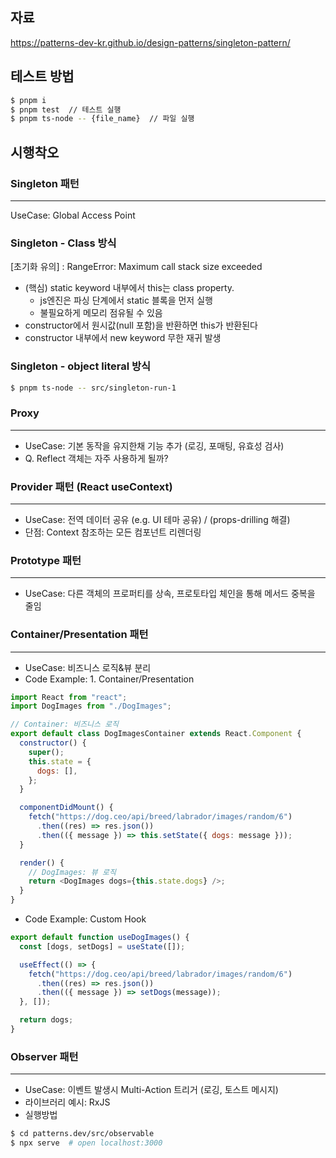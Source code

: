 ## 자료

https://patterns-dev-kr.github.io/design-patterns/singleton-pattern/

## 테스트 방법

```bash
$ pnpm i
$ pnpm test  // 테스트 실행
$ pnpm ts-node -- {file_name}  // 파일 실행
```

## 시행착오

### Singleton 패턴

---

UseCase: Global Access Point

### Singleton - Class 방식

[초기화 유의] : RangeError: Maximum call stack size exceeded

- (핵심) static keyword 내부에서 this는 class property.
  - js엔진은 파싱 단계에서 static 블록을 먼저 실행
  - 불필요하게 메모리 점유될 수 있음
- constructor에서 원시값(null 포함)을 반환하면 this가 반환된다
- constructor 내부에서 new keyword 무한 재귀 발생

### Singleton - object literal 방식

```bash
$ pnpm ts-node -- src/singleton-run-1
```

### Proxy

---

- UseCase: 기본 동작을 유지한채 기능 추가 (로깅, 포매팅, 유효성 검사)
- Q. Reflect 객체는 자주 사용하게 될까?

### Provider 패턴 (React useContext)

---

- UseCase: 전역 데이터 공유 (e.g. UI 테마 공유) / (props-drilling 해결)
- 단점: Context 참조하는 모든 컴포넌트 리렌더링

### Prototype 패턴

---

- UseCase: 다른 객체의 프로퍼티를 상속, 프로토타입 체인을 통해 메서드 중복을 줄임

### Container/Presentation 패턴

---

- UseCase: 비즈니스 로직&뷰 분리
- Code Example: 1. Container/Presentation

```js
import React from "react";
import DogImages from "./DogImages";

// Container: 비즈니스 로직
export default class DogImagesContainer extends React.Component {
  constructor() {
    super();
    this.state = {
      dogs: [],
    };
  }

  componentDidMount() {
    fetch("https://dog.ceo/api/breed/labrador/images/random/6")
      .then((res) => res.json())
      .then(({ message }) => this.setState({ dogs: message }));
  }

  render() {
    // DogImages: 뷰 로직
    return <DogImages dogs={this.state.dogs} />;
  }
}
```

- Code Example: Custom Hook

```js
export default function useDogImages() {
  const [dogs, setDogs] = useState([]);

  useEffect(() => {
    fetch("https://dog.ceo/api/breed/labrador/images/random/6")
      .then((res) => res.json())
      .then(({ message }) => setDogs(message));
  }, []);

  return dogs;
}
```

### Observer 패턴

---

- UseCase: 이벤트 발생시 Multi-Action 트리거 (로깅, 토스트 메시지)
- 라이브러리 예시: RxJS
- 실행방법

```bash
$ cd patterns.dev/src/observable
$ npx serve  # open localhost:3000
```
